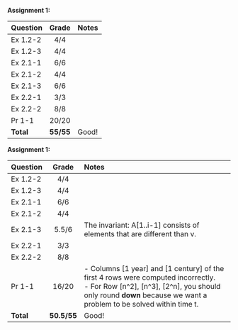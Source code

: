 **Assignment 1:**

| Question | Grade | Notes|
| :------- | :---: | :--- |
| Ex 1.2-2 | 4/4 | |
| Ex 1.2-3 | 4/4 | |
| Ex 2.1-1 | 6/6 | |
| Ex 2.1-2 | 4/4 | |
| Ex 2.1-3 | 6/6 | |
| Ex 2.2-1 | 3/3 | |
| Ex 2.2-2 | 8/8 | |
| Pr 1-1 | 20/20 | |
| **Total** | **55/55** | Good! |


**Assignment 1:**

| Question | Grade | Notes|
| :------- | :---: | :--- |
| Ex 1.2-2 | 4/4 | |
| Ex 1.2-3 | 4/4 | |
| Ex 2.1-1 | 6/6 | |
| Ex 2.1-2 | 4/4 | |
| Ex 2.1-3 | 5.5/6 | The invariant: A[1..i-1] consists of elements that are different than v.|
| Ex 2.2-1 | 3/3 | |
| Ex 2.2-2 | 8/8 | |
| Pr 1-1 | 16/20 | - Columns [1 year] and [1 century] of the first 4 rows were computed incorrectly.<br />- For Row [n^2], [n^3], [2^n], you should only round **down** because we want a problem to be solved within time t. |
| **Total** | **50.5/55** | Good! |
